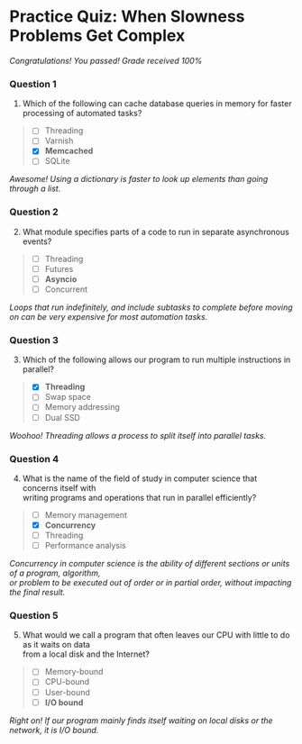 # Practice Quiz:  When Slowness Problems Get Complex

*Congratulations! You passed! Grade received 100%*

### Question 1

1. Which of the following can cache database queries in memory for faster processing of automated tasks?

> - [ ] Threading
> - [ ] Varnish
> - [x] **Memcached**
> - [ ] SQLite

*Awesome! Using a dictionary is faster to look up elements than going through a list.*

### Question 2

2. What module specifies parts of a code to run in separate asynchronous events?

> - [ ] Threading
> - [ ] Futures
> - [ ] **Asyncio**
> - [ ] Concurrent

*Loops that run indefinitely, and include subtasks to complete before moving on can be very expensive for most automation tasks.*

### Question 3

3. Which of the following allows our program to run multiple instructions in parallel?

> - [x] **Threading**
> - [ ] Swap space
> - [ ] Memory addressing
> - [ ] Dual SSD

*Woohoo! Threading allows a process to split itself into parallel tasks.*

### Question 4

4. What is the name of the field of study in computer science that concerns itself with\
 writing programs and operations that run in parallel efficiently?

> - [ ] Memory management
> - [x] **Concurrency**
> - [ ] Threading
> - [ ] Performance analysis

*Concurrency in computer science is the ability of different sections or units of a program, algorithm,*\
*or problem to be executed out of order or in partial order, without impacting the final result.*

### Question 5

5. What would we call a program that often leaves our CPU with little to do as it waits on data\
 from a local disk and the Internet?

> - [ ] Memory-bound
> - [ ] CPU-bound
> - [ ] User-bound
> - [ ] **I/O bound**

*Right on! If our program mainly finds itself waiting on local disks or the network, it is I/O bound.*